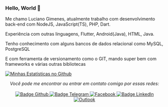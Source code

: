 ###  Hello, World 👋

Me chamo Luciano Gimenes, atualmente trabalho com desenvolvimento back-end com NodeJS, JavaScript(TS), PHP, Dart.

Experiência com outras linguagens, Flutter, Android(Java), HTML, Java.

Tenho conhecimento com alguns bancos de dados relacional como MySQL, PostgreSQL

E com ferramenta de versionamento como o GIT, mando super bem com frameworks e várias outras bibliotecas

[![Minhas Estatísticas no Github](https://github-readme-stats.vercel.app/api?username=lucianoGG&theme=midnight-purple&show_icons=true&hide_border=true&include_all_commits=true&locale=pt-br)](https://github.com/lucianoGG)


<p align="center">
    <i>Você pode me encontrar ou entrar em contato comigo por essas redes:</i>
    <br/><br/>
    <a href="https://github.com/lucianoGG" target="_blank">
        <img src="https://img.shields.io/badge/-Github-000?logo=github&style=for-the-badge&logoColor=white" alt="Badge Github" />
    </a>
    <a href="https://t.me/codeBr" target="_blank">
        <img src="https://img.shields.io/badge/-Telegram-2CA5E0?logo=telegram&style=for-the-badge&logoColor=white" alt="Badge Telegram" />
    </a>
    <a href="https://www.facebook.com/luc.gimenes" target="_blank">
        <img alt="Facebook" src="https://img.shields.io/badge/Facebook-%231877F2.svg?style=for-the-badge&logo=Facebook&logoColor=white" alt="Badge Facebook" />
    </a>
    <a href="https://www.linkedin.com/in/luciano-gimenes-27486794/" target="_blank">
        <img src="https://img.shields.io/badge/-LinkedIn-0077B5?logo=linkedin&style=for-the-badge&logoColor=white" alt="Badge LinkedIn" />
    </a>
    <a href="mailto:luciano_pva@outlook.com" target="_blank">
        <img alt="Outlook" src="https://img.shields.io/badge/Microsoft_Outlook-0078D4?style=for-the-badge&logo=microsoft-outlook&logoColor=white" alt="Badge Outlook" />
    </a>
</p>

